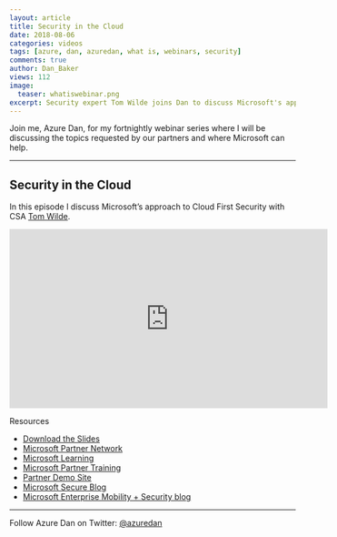 ```yaml
---
layout: article
title: Security in the Cloud
date: 2018-08-06
categories: videos
tags: [azure, dan, azuredan, what is, webinars, security]
comments: true
author: Dan_Baker
views: 112
image:
  teaser: whatiswebinar.png
excerpt: Security expert Tom Wilde joins Dan to discuss Microsoft's approach to security in the cloud.
---
```


Join me, Azure Dan, for my fortnightly webinar series where I will be discussing the topics requested by our partners and where Microsoft can help.

----------

## Security in the Cloud

In this episode I discuss Microsoft’s approach to Cloud First Security with CSA [Tom Wilde](https://twitter.com/Wilde_IT).

<iframe width="560" height="315" src="https://www.youtube.com/embed/ooC7MvN3KEU?rel=0" frameborder="0" allow="autoplay; encrypted-media" allowfullscreen></iframe>

Resources

* [Download the Slides](https://1drv.ms/p/s!AtMM4n9Lb8PKkZ9ZArRbDxSHteFsnw)
* [Microsoft Partner Network](https://partner.microsoft.com/en-US/)
* [Microsoft Learning](https://www.microsoft.com/en-us/learning/default.aspx)
* [Microsoft Partner Training](https://www.microsoft.com/uk/partner/training)
* [Partner Demo Site](https://demos.microsoft.com/Login)
* [Microsoft Secure Blog](https://cloudblogs.microsoft.com/microsoftsecure)
* [Microsoft Enterprise Mobility + Security blog](https://cloudblogs.microsoft.com/enterprisemobility)

----------

Follow Azure Dan on Twitter: [@azuredan](https://twitter.com/azuredan)
